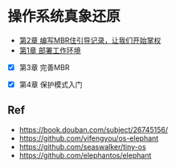 # 操作系统真象还原


* [第2章 编写MBR住引导记录，让我们开始掌权](./ch02/)
* [第1章 部署工作环境](./ch01/)
* [x] 第3章 完善MBR
* [x] 第4章 保护模式入门



## Ref


* <https://book.douban.com/subject/26745156/>
* <https://github.com/yifengyou/os-elephant>
* <https://github.com/seaswalker/tiny-os>
* <https://github.com/elephantos/elephant>